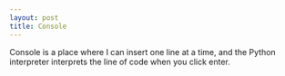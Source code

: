 ```yaml
---
layout: post
title: Console
---
```

Console is a place where I can insert one line at a time, and the Python interpreter interprets the line of code when you click enter.
<!--stackedit_data:
eyJoaXN0b3J5IjpbMTMyMTc5ODk1MF19
-->